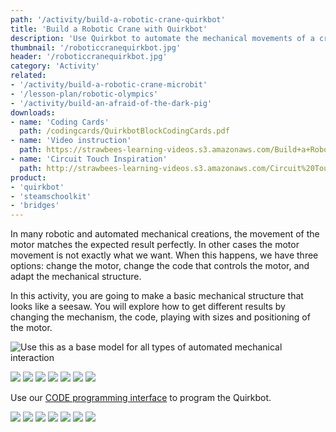 ```yaml
---
path: '/activity/build-a-robotic-crane-quirkbot'
title: 'Build a Robotic Crane with Quirkbot'
description: 'Use Quirkbot to automate the mechanical movements of a crane.'
thumbnail: '/roboticcranequirkbot.jpg'
header: '/roboticcranequirkbot.jpg'
category: 'Activity'
related:
- '/activity/build-a-robotic-crane-microbit'
- '/lesson-plan/robotic-olympics'
- '/activity/build-an-afraid-of-the-dark-pig'
downloads:
- name: 'Coding Cards'
  path: /codingcards/QuirkbotBlockCodingCards.pdf
- name: 'Video instruction'
  path: https://strawbees-learning-videos.s3.amazonaws.com/Build+a+Robotic+Crane+with+Quirkbot.mp4
- name: 'Circuit Touch Inspiration'
  path: http://strawbees-learning-videos.s3.amazonaws.com/Circuit%20Touch%20Controlled%20Robotic%20Crane%20with%20Strawbees%20and%20Quirkbot.mp4
product:
- 'quirkbot'
- 'steamschoolkit'
- 'bridges'
---
```


<section component="youtube" url="https://youtu.be/WdAtFaHl-mk"></section>

In many robotic and automated mechanical creations, the movement of the motor matches the expected result perfectly. In other cases the motor movement is not exactly what we want. When this happens, we have three options: change the motor, change the code that controls the motor, and adapt the mechanical structure.

In this activity, you are going to make a basic mechanical structure that looks like a seesaw. You will explore how to get different results by changing the mechanism, the code, playing with sizes and positioning of the motor.

![Use this as a base model for all types of automated mechanical interaction](/roboticcranequirkbot.jpg)

<section component="gallery">

![](/onboarding/howtoconnectmotorbackpack.jpg)
![](/onboarding/howtoconnectservomotor.jpg)
![](/onboarding/howtoattachmountandhorn.jpg)
![](/onboarding/frontandbackpins.jpg)
![](/onboarding/howtotouchwithhands.jpg)
![](/onboarding/howtoconnect.jpg)
![](/onboarding/howtoinstallfactoryprogram.jpg)

</section>

<section component="youtube" url="https://youtu.be/UQ2YnMpmuGM"></section>

Use our [CODE programming interface](https://code.strawbees.com/) to program the Quirkbot.

<section component="gallery">

![](/onboarding/whatarecodingcards.jpg)
![](/codingcards/shake.jpg)
![](/codingcards/backandforth.jpg)
![](/codingcards/sweep.jpg)
![](/codingcards/touchandtrap.jpg)
![](/codingcards/touchandholdposition.jpg)
![](/codingcards/touchtoswitchposition.jpg)

</section>
